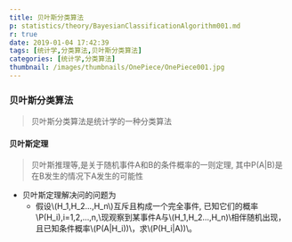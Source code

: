 ```yaml
---
title: 贝叶斯分类算法
p: statistics/theory/BayesianClassificationAlgorithm001.md
r: true
date: 2019-01-04 17:42:39
tags: [统计学,分类算法,贝叶斯分类算法]
categories: [统计学,分类算法]
thumbnail: /images/thumbnails/OnePiece/OnePiece001.jpg
---
```


### 贝叶斯分类算法
> 贝叶斯分类算法是统计学的一种分类算法


#### 贝叶斯定理
> 贝叶斯推理等,是关于随机事件A和B的条件概率的一则定理, 其中P(A|B)是在B发生的情况下A发生的可能性

* 贝叶斯定理解决问的问题为
  * 假设\\(H_1,H_2…,H_n\\)互斥且构成一个完全事件, 已知它们的概率\\P(H_i),i=1,2,…,n,\\现观察到某事件A与\\(H_1,H_2…,H_n)\\相伴随机出现，
  且已知条件概率\\(P(A|H_i))\\，求\\(P(H_i|A))\\。
